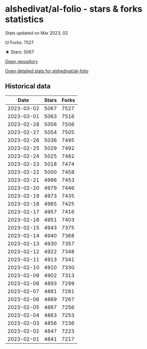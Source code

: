 # alshedivat/al-folio - stars & forks statistics

Stats updated on Mar 2023, 02

☋ Forks: 7527

★ Stars: 5067

[Open repository](https://github.com/alshedivat/al-folio)

[Open detailed stats for alshedivat/al-folio](https://reviewgithub.com/rep/alshedivat/al-folio)

## Historical data
| Date | Stars | Forks |
|------|-------|-------|
| 2023-03-02 | 5067 | 7527 | 
| 2023-03-01 | 5063 | 7516 | 
| 2023-02-28 | 5056 | 7506 | 
| 2023-02-27 | 5054 | 7505 | 
| 2023-02-26 | 5036 | 7495 | 
| 2023-02-25 | 5029 | 7492 | 
| 2023-02-24 | 5025 | 7482 | 
| 2023-02-23 | 5018 | 7474 | 
| 2023-02-22 | 5000 | 7458 | 
| 2023-02-21 | 4986 | 7453 | 
| 2023-02-20 | 4979 | 7446 | 
| 2023-02-19 | 4973 | 7435 | 
| 2023-02-18 | 4965 | 7425 | 
| 2023-02-17 | 4957 | 7416 | 
| 2023-02-16 | 4951 | 7403 | 
| 2023-02-15 | 4943 | 7375 | 
| 2023-02-14 | 4940 | 7368 | 
| 2023-02-13 | 4930 | 7357 | 
| 2023-02-12 | 4922 | 7348 | 
| 2023-02-11 | 4913 | 7341 | 
| 2023-02-10 | 4910 | 7330 | 
| 2023-02-09 | 4902 | 7313 | 
| 2023-02-08 | 4893 | 7299 | 
| 2023-02-07 | 4881 | 7281 | 
| 2023-02-06 | 4869 | 7267 | 
| 2023-02-05 | 4867 | 7256 | 
| 2023-02-04 | 4863 | 7253 | 
| 2023-02-03 | 4856 | 7236 | 
| 2023-02-02 | 4847 | 7223 | 
| 2023-02-01 | 4841 | 7217 | 

